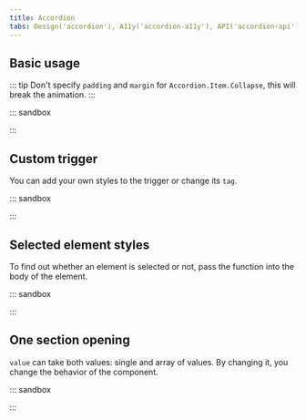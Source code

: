 ```yaml
---
title: Accordion
tabs: Design('accordion'), A11y('accordion-a11y'), API('accordion-api'), Example('accordion-code'), Changelog('accordion-changelog')
---
```


## Basic usage

::: tip
Don't specify `padding` and `margin` for `Accordion.Item.Collapse`, this will break the animation.
:::

::: sandbox

<script lang="tsx">
import React, { useState } from 'react';
import Accordion from '@semcore/ui/accordion';
import { Text } from '@semcore/ui/typography';
import { Flex, Box } from '@semcore/ui/flex-box';

const Demo = () => {
  const [value, onChange] = useState([0]);

  return (
    <Accordion value={value} onChange={(value) => onChange(value)}>
      {[...new Array(3)].map((_, index) => (
        <Accordion.Item value={index} key={index} disabled={index === 2}>
          <Accordion.Item.Toggle p='8px 12px'>
            <Flex alignItems='center'>
              <Accordion.Item.Chevron color='gray-500' mr={2} />
              <Text size={200} color='gray-800' tag='h3' my={0}>{`Section ${index + 1}`}</Text>
            </Flex>
          </Accordion.Item.Toggle>
          <Accordion.Item.Collapse>
            <Box p='12px 32px'>{`Hello Section ${index + 1}`}</Box>
          </Accordion.Item.Collapse>
        </Accordion.Item>
      ))}
    </Accordion>
  );
};


</script>

:::

## Custom trigger

You can add your own styles to the trigger or change its `tag`.

::: sandbox

<script lang="tsx">
import React from 'react';
import Accordion from '@semcore/ui/accordion';
import Link from '@semcore/ui/link';
import { Box } from '@semcore/ui/flex-box';

const Demo = () => (
  <Accordion>
    {[...new Array(3)].map((_, index) => (
      <Accordion.Item value={index} key={index}>
        <Accordion.Item.Toggle p='8px 12px' w='100%'>
          <Link size={200} href='#'>
            <Link.Addon>
              <Accordion.Item.Chevron />
            </Link.Addon>
            <Link.Text tag='h3' my={0} inline>{`Section ${index + 1}`}</Link.Text>
          </Link>
        </Accordion.Item.Toggle>
        <Accordion.Item.Collapse>
          <Box p='12px 32px'>{`Hello Section ${index + 1}`}</Box>
        </Accordion.Item.Collapse>
      </Accordion.Item>
    ))}
  </Accordion>
);

</script>

:::

## Selected element styles

To find out whether an element is selected or not, pass the function into the body of the element.

::: sandbox

<script lang="tsx">
import React from 'react';
import Accordion from '@semcore/ui/accordion';
import { Text } from '@semcore/ui/typography';
import { Box } from '@semcore/ui/flex-box';

const styles = `
  .accordion-selected-toggle {
    background: #f4f5f9;
    text-align: left;
    margin-bottom: 1px;
    padding: 8px 12px;
    display: flex;
    align-items: center;
  }
  .accordion-selected-toggle:hover {
    background: #e0e1e9;
  }
`;

const Demo = () => {
  React.useEffect(() => {
    const style = document.createElement('style');
    style.innerHTML = styles;
    document.head.appendChild(style);
    return () => document.head.removeChild(style);
  }, []);

  return (
    <Accordion>
      {[...new Array(3)].map((_, index) => (
        <Accordion.Item value={index} key={index}>
          {({ selected }) => (
            <>
              <Accordion.Item.Toggle
                className='accordion-selected-toggle'
                style={{ background: selected ? '#e0e1e9' : '' }}
              >
                <Accordion.Item.Chevron color='gray-500' mr={2} />
                <Text size={200} color='gray-800' tag='h3' my={0}>{`Section ${index + 1}`}</Text>
              </Accordion.Item.Toggle>
              <Accordion.Item.Collapse>
                <Box p='12px 32px'>{`Hello Section ${index + 1}`}</Box>
              </Accordion.Item.Collapse>
            </>
          )}
        </Accordion.Item>
      ))}
    </Accordion>
  );
};

</script>

:::

## One section opening

`value` can take both values: single and array of values. By changing it, you change the behavior of the component.

::: sandbox

<script lang="tsx">
import React, { useState } from 'react';
import Accordion from '@semcore/ui/accordion';
import { Text } from '@semcore/ui/typography';
import { Box, Flex } from '@semcore/ui/flex-box';

const Demo = () => {
  const [value, onChange] = useState(null); // or []
  return (
    <Accordion value={value} onChange={onChange}>
      {[...new Array(3)].map((_, index) => (
        <Accordion.Item value={index} key={index} disabled={index === 2}>
          <Accordion.Item.Toggle p='8px 12px'>
            <Flex alignItems='center'>
              <Accordion.Item.Chevron color='gray-500' mr={2} />
              <Text size={200} color='gray-800' tag='h3' my={0}>{`Section ${index + 1}`}</Text>
            </Flex>
          </Accordion.Item.Toggle>
          <Accordion.Item.Collapse>
            <Box p='12px 32px'>{`Hello Section ${index + 1}`}</Box>
          </Accordion.Item.Collapse>
        </Accordion.Item>
      ))}
    </Accordion>
  );
};

</script>

:::
